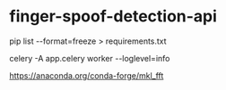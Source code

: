 # finger-spoof-detection-api
pip list --format=freeze > requirements.txt

celery   -A  app.celery worker  --loglevel=info

https://anaconda.org/conda-forge/mkl_fft